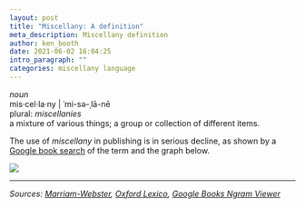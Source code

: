 ```yaml
---
layout: post
title: "Miscellany: A definition"
meta_description: Miscellany definition
author: ken_booth
date: 2021-06-02 16:04:25
intro_paragraph: ""
categories: miscellany language
---
```

*noun*<br>
mis·​cel·​la·​ny | ˈmi-sə-ˌlā-nē<br>
plural: *miscellanies*<br>
a mixture of various things; a group or collection of different items.

The use of *miscellany* in publishing is in serious decline, as shown by a [Google book search](https://books.google.com/ngrams/graph?year_start=1800&year_end=2019&corpus=26&smoothing=7&case_insensitive=on&content=miscellany&direct_url=t4%3B%2Cmiscellany%3B%2Cc0%3B%2Cs0%3B%3BMiscellany%3B%2Cc0%3B%3Bmiscellany%3B%2Cc0%3B%3BMISCELLANY%3B%2Cc0) of the term and the graph below.

![](/assets/images/d6d29dca12ac99f554a82ce23cf4b89a170e7802.png)

---
*Sources: [Marriam-Webster](https://www.merriam-webster.com/dictionary/miscellany), [Oxford Lexico](https://www.lexico.com/en/definition/miscellany), [Google Books Ngram Viewer](https://books.google.com/ngrams/graph?year_start=1800&year_end=2019&corpus=26&smoothing=7&case_insensitive=on&content=miscellany&direct_url=t4%3B%2Cmiscellany%3B%2Cc0%3B%2Cs0%3B%3BMiscellany%3B%2Cc0%3B%3Bmiscellany%3B%2Cc0%3B%3BMISCELLANY%3B%2Cc0)*